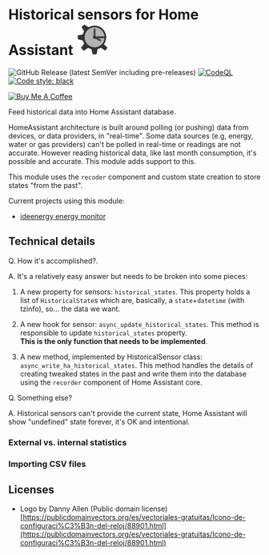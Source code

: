 #  Historical sensors for Home Assistant ![](icon-64.png)

<!-- Code and releases -->
![GitHub Release (latest SemVer including pre-releases)](https://img.shields.io/github/v/release/ldotlopez/ha-historical-sensor?include_prereleases)
[![CodeQL](https://github.com/ldotlopez/ha-historical-sensor/actions/workflows/codeql-analysis.yml/badge.svg)](https://github.com/ldotlopez/ha-historical-sensor/actions/workflows/codeql-analysis.yml)
[![Code style: black](https://img.shields.io/badge/code%20style-black-000000.svg)](https://github.com/ambv/black)

<!-- Sponsors -->
<a href="https://www.buymeacoffee.com/zepolson" target="_blank"><img src="https://cdn.buymeacoffee.com/buttons/v2/default-yellow.png" alt="Buy Me A Coffee" style="height: 30px !important;width: 105px !important;" ></a>

Feed historical data into Home Assistant database.

HomeAssistant architecture is built around polling (or pushing) data from devices, or data providers, in "real-time". Some data sources (e.g, energy, water or gas providers) can't be polled in real-time or readings are not accurate. However reading historical data, like last month consumption, it's possible and accurate. This module adds support to this.

This module uses the `recoder` component and custom state creation to store states "from the past".

Current projects using this module:

- [ideenergy energy monitor](https://github.com/ldotlopez/ha-ideenergy)


## Technical details

Q. How it's accomplished?.

A. It's a relatively easy answer but needs to be broken into some pieces:

  1. A new property for sensors: `historical_states`. This property holds a list of `HistoricalState`s which are, basically, a `state`+`datetime`  (with tzinfo), so… the data we want.

  2. A new hook for sensor: `async_update_historical_states`. This method is responsible to update `historical_states` property.  
     **This is the only function that needs to be implemented**.

  3. A new method, implemented by HistoricalSensor class: `async_write_ha_historical_states`. This method handles the details of creating tweaked states in the past and write them into the database using the `recorder` component of Home Assistant core.

Q. Something else?

A. Historical sensors can't provide the current state, Home Assistant will show "undefined" state forever, it's OK and intentional.


### External vs. internal statistics

### Importing CSV files


## Licenses

  - Logo by Danny Allen (Public domain license)
    [https://publicdomainvectors.org/es/vectoriales-gratuitas/Icono-de-configuraci%C3%B3n-del-reloj/88901.html](https://publicdomainvectors.org/es/vectoriales-gratuitas/Icono-de-configuraci%C3%B3n-del-reloj/88901.html)
